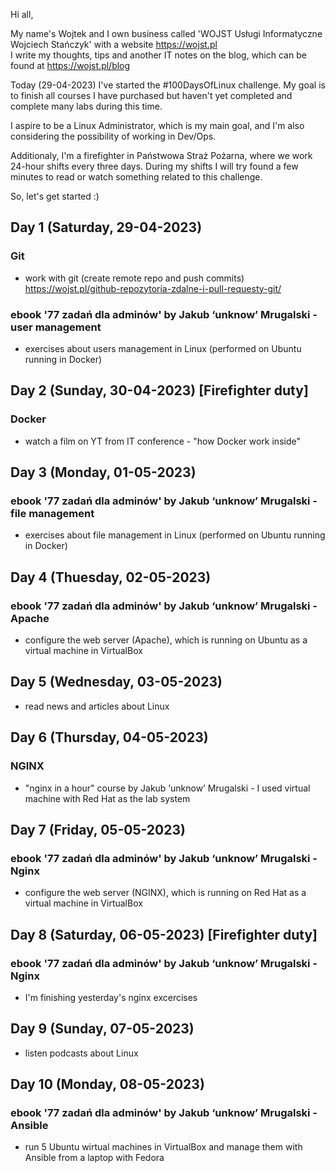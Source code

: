 Hi all,

My name's Wojtek and I own business called 'WOJST Usługi Informatyczne Wojciech Stańczyk' with a website https://wojst.pl<br/>
I write my thoughts, tips and another IT notes on the blog, which can be found at https://wojst.pl/blog

Today (29-04-2023) I've started the #100DaysOfLinux challenge. My goal is to finish all courses I have purchased but haven't yet completed and complete many labs during this time.

I aspire to be a Linux Administrator, which is my main goal, and I'm also considering the possibility of working in Dev/Ops.

Additionaly, I'm a firefighter in Państwowa Straż Pożarna, where we work 24-hour shifts every three days. During my shifts I will try found a few minutes to read or watch something related to this challenge.

So, let's get started :)

## Day 1 (Saturday, 29-04-2023)
### Git
- work with git (create remote repo and push commits)<br/>
https://wojst.pl/github-repozytoria-zdalne-i-pull-requesty-git/
### ebook '77 zadań dla adminów' by Jakub ‘unknow’ Mrugalski - user management
- exercises about users management in Linux (performed on Ubuntu running in Docker)

## Day 2 (Sunday, 30-04-2023) [Firefighter duty]
### Docker
- watch a film on YT from IT conference - "how Docker work inside"

## Day 3 (Monday, 01-05-2023)
### ebook '77 zadań dla adminów' by Jakub ‘unknow’ Mrugalski - file management
- exercises about file management in Linux (performed on Ubuntu running in Docker)

## Day 4 (Thuesday, 02-05-2023)
### ebook '77 zadań dla adminów' by Jakub ‘unknow’ Mrugalski - Apache
- configure the web server (Apache), which is running on Ubuntu as a virtual machine in VirtualBox 

## Day 5 (Wednesday, 03-05-2023)
- read news and articles about Linux

## Day 6 (Thursday, 04-05-2023)
### NGINX
- "nginx in a hour" course by Jakub ‘unknow’ Mrugalski - I used virtual machine with Red Hat as the lab system

## Day 7 (Friday, 05-05-2023)
### ebook '77 zadań dla adminów' by Jakub ‘unknow’ Mrugalski - Nginx
- configure the web server (NGINX), which is running on Red Hat as a virtual machine in VirtualBox 

## Day 8 (Saturday, 06-05-2023) [Firefighter duty]
### ebook '77 zadań dla adminów' by Jakub ‘unknow’ Mrugalski - Nginx
- I'm finishing yesterday's nginx excercises

## Day 9 (Sunday, 07-05-2023)
- listen podcasts about Linux

## Day 10 (Monday, 08-05-2023)
### ebook '77 zadań dla adminów' by Jakub ‘unknow’ Mrugalski - Ansible
- run 5 Ubuntu wirtual machines in VirtualBox and manage them with Ansible from a laptop with Fedora
